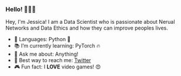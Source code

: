 ### Hello! :wave::woman_technologist:

Hey, I'm Jessica! I am a Data Scientist who is passionate about Nerual Networks and Data Ethics and how they can improve peoples lives.

- :brain: Languages: Python :snake:
- :books: I’m currently learning: PyTorch :fire:
- 💬 Ask me about: Anything!
- :iphone: Best way to reach me: [Twitter](https://twitter.com/j_kimbril)
- :video_game: Fun fact: I **LOVE** video games! :heart_eyes:
